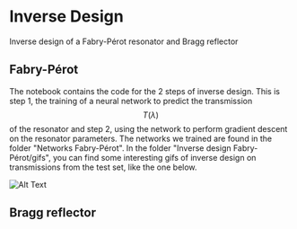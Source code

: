 # Inverse Design

Inverse design of a Fabry-Pérot resonator and Bragg reflector

## Fabry-Pérot

The notebook contains the code for the 2 steps of inverse design. This is step 1, the training of a neural network to predict the transmission $$T(\lambda)$$ of the resonator and step 2, using the network to perform gradient descent on the resonator parameters. The networks we trained are found in the folder "Networks Fabry-Pérot". In the folder "Inverse design Fabry-Pérot/gifs", you can find some interesting gifs of inverse design on transmissions from the test set, like the one below.

![Alt Text](https://media.giphy.com/media/vFKqnCdLPNOKc/giphy.gif)

## Bragg reflector
